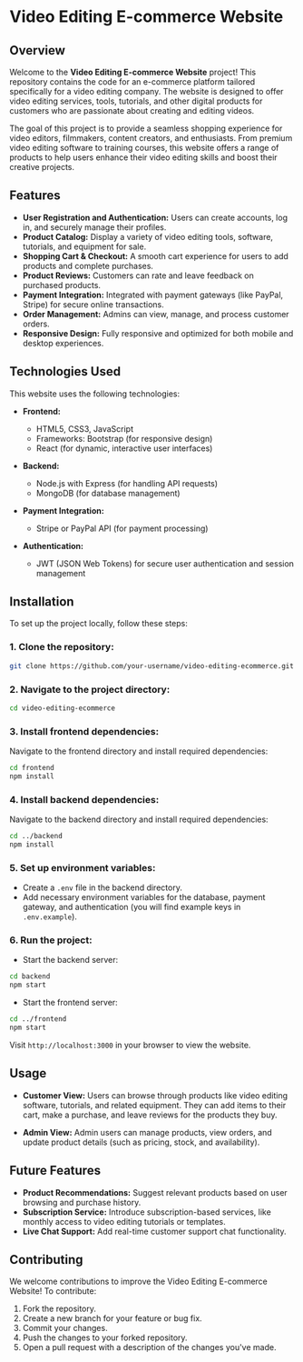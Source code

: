 # Video Editing E-commerce Website

## Overview

Welcome to the **Video Editing E-commerce Website** project! This repository contains the code for an e-commerce platform tailored specifically for a video editing company. The website is designed to offer video editing services, tools, tutorials, and other digital products for customers who are passionate about creating and editing videos.

The goal of this project is to provide a seamless shopping experience for video editors, filmmakers, content creators, and enthusiasts. From premium video editing software to training courses, this website offers a range of products to help users enhance their video editing skills and boost their creative projects.

## Features

- **User Registration and Authentication:** Users can create accounts, log in, and securely manage their profiles.
- **Product Catalog:** Display a variety of video editing tools, software, tutorials, and equipment for sale.
- **Shopping Cart & Checkout:** A smooth cart experience for users to add products and complete purchases.
- **Product Reviews:** Customers can rate and leave feedback on purchased products.
- **Payment Integration:** Integrated with payment gateways (like PayPal, Stripe) for secure online transactions.
- **Order Management:** Admins can view, manage, and process customer orders.
- **Responsive Design:** Fully responsive and optimized for both mobile and desktop experiences.

## Technologies Used

This website uses the following technologies:

- **Frontend:**
  - HTML5, CSS3, JavaScript
  - Frameworks: Bootstrap (for responsive design)
  - React (for dynamic, interactive user interfaces)

- **Backend:**
  - Node.js with Express (for handling API requests)
  - MongoDB (for database management)

- **Payment Integration:**
  - Stripe or PayPal API (for payment processing)

- **Authentication:**
  - JWT (JSON Web Tokens) for secure user authentication and session management

## Installation

To set up the project locally, follow these steps:

### 1. Clone the repository:

```bash
git clone https://github.com/your-username/video-editing-ecommerce.git
```

### 2. Navigate to the project directory:

```bash
cd video-editing-ecommerce
```

### 3. Install frontend dependencies:

Navigate to the frontend directory and install required dependencies:

```bash
cd frontend
npm install
```

### 4. Install backend dependencies:

Navigate to the backend directory and install required dependencies:

```bash
cd ../backend
npm install
```

### 5. Set up environment variables:

- Create a `.env` file in the backend directory.
- Add necessary environment variables for the database, payment gateway, and authentication (you will find example keys in `.env.example`).

### 6. Run the project:

- Start the backend server:

```bash
cd backend
npm start
```

- Start the frontend server:

```bash
cd ../frontend
npm start
```

Visit `http://localhost:3000` in your browser to view the website.

## Usage

- **Customer View:** Users can browse through products like video editing software, tutorials, and related equipment. They can add items to their cart, make a purchase, and leave reviews for the products they buy.
  
- **Admin View:** Admin users can manage products, view orders, and update product details (such as pricing, stock, and availability).

## Future Features

- **Product Recommendations:** Suggest relevant products based on user browsing and purchase history.
- **Subscription Service:** Introduce subscription-based services, like monthly access to video editing tutorials or templates.
- **Live Chat Support:** Add real-time customer support chat functionality.

## Contributing

We welcome contributions to improve the Video Editing E-commerce Website! To contribute:

1. Fork the repository.
2. Create a new branch for your feature or bug fix.
3. Commit your changes.
4. Push the changes to your forked repository.
5. Open a pull request with a description of the changes you've made.
